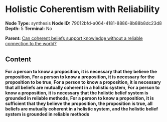 # Holistic Coherentism with Reliability

**Node Type:** synthesis
**Node ID:** 79012bfd-a064-4181-8886-8b88b8dc23d8
**Depth:** 5
**Terminal:** No

**Parent:** [Can coherent beliefs support knowledge without a reliable connection to the world?](can-coherent-beliefs-support-knowledge-without-a-reliable-connection-to-the-world-antithesis-3ece6834-902b-4aaf-921a-7b928fa1da23.md)

## Content

**For a person to know a proposition, it is necessary that they believe the proposition**, **For a person to know a proposition, it is necessary for the proposition to be true**, **For a person to know a proposition, it is necessary that all beliefs are mutually coherent in a holistic system**, **For a person to know a proposition, it is necessary that the holistic belief system is grounded in reliable methods**, **For a person to know a proposition, it is sufficient that they believe the proposition, the proposition is true, all beliefs are mutually coherent in a holistic system, and the holistic belief system is grounded in reliable methods**
